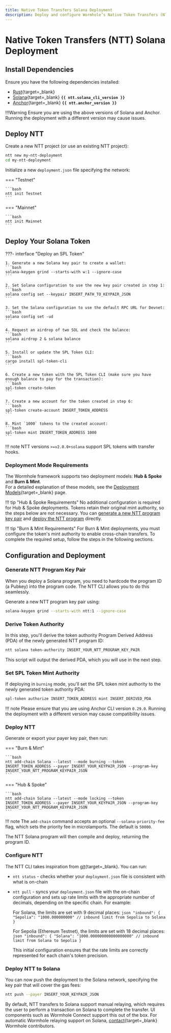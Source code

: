 ```yaml
---
title: Native Token Transfers Solana Deployment
description: Deploy and configure Wormhole’s Native Token Transfers (NTT) for Solana, including setup, token compatibility, mint/burn modes, and CLI usage.
---
```


# Native Token Transfers (NTT) Solana Deployment

## Install Dependencies

Ensure you have the following dependencies installed:

-  [Rust](https://www.rust-lang.org/tools/install){target=\_blank} 
-  [Solana](https://docs.solanalabs.com/cli/install){target=\_blank} **`{{ ntt.solana_cli_version }}`**
-  [Anchor](https://www.anchor-lang.com/docs/installation){target=\_blank} **`{{ ntt.anchor_version }}`**

!!!Warning
    Ensure you are using the above versions of Solana and Anchor. Running the deployment with a different version may cause issues.

## Deploy NTT

Create a new NTT project (or use an existing NTT project):

```bash
ntt new my-ntt-deployment
cd my-ntt-deployment
```

Initialize a new `deployment.json` file specifying the network:

=== "Testnet"

    ```bash
	ntt init Testnet
    ```

=== "Mainnet"

    ```bash
	ntt init Mainnet
    ```

## Deploy Your Solana Token

???- interface "Deploy an SPL Token"

    1. Generate a new Solana key pair to create a wallet:
    ```bash
    solana-keygen grind --starts-with w:1 --ignore-case
    ```

    2. Set Solana configuration to use the new key pair created in step 1:
    ```bash
    solana config set --keypair INSERT_PATH_TO_KEYPAIR_JSON
    ```

    3. Set the Solana configuration to use the default RPC URL for Devnet:
    ```bash
    solana config set -ud
    ```

    4. Request an airdrop of two SOL and check the balance:
    ```bash
    solana airdrop 2 & solana balance
    ```

    5. Install or update the SPL Token CLI:
    ```bash
    cargo install spl-token-cli
    ```

    6. Create a new token with the SPL Token CLI (make sure you have enough balance to pay for the transaction):
    ```bash
    spl-token create-token
    ```

    7. Create a new account for the token created in step 6:
    ```bash
    spl-token create-account INSERT_TOKEN_ADDRESS
    ```

    8. Mint `1000` tokens to the created account:
    ```bash
    spl-token mint INSERT_TOKEN_ADDRESS 1000
    ```

!!! note
    NTT versions `>=v2.0.0+solana` support SPL tokens with transfer hooks.

### Deployment Mode Requirements

The Wormhole framework supports two deployment models: **Hub & Spoke** and **Burn & Mint**.  
For a detailed explanation of these models, see the [Deployment Models](/docs/learn/messaging/native-token-transfers/deployment/){target=\_blank} page.

!!! tip "Hub & Spoke Requirements"
    No additional configuration is required for Hub & Spoke deployments. Tokens retain their original mint authority, so the steps below are not necessary. You can [generate a new NTT program key pair](/docs/build/contract-integrations/native-token-transfers/deployment-process/deploy-to-solana/#generate-ntt-program-key-pair) and [deploy the NTT program](/docs/build/contract-integrations/native-token-transfers/deployment-process/deploy-to-solana/#__tabbed_2_2) directly.

!!! tip "Burn & Mint Requirements"
    For Burn & Mint deployments, you must configure the token's mint authority to enable cross-chain transfers. To complete the required setup, follow the steps in the following sections.


## Configuration and Deployment

### Generate NTT Program Key Pair

When you deploy a Solana program, you need to hardcode the program ID (a Pubkey) into the program code. The NTT CLI allows you to do this seamlessly.

Generate a new NTT program key pair using:

```bash
solana-keygen grind --starts-with ntt:1 --ignore-case
```

### Derive Token Authority

In this step, you'll derive the token authority Program Derived Address (PDA) of the newly generated NTT program ID:

```bash
ntt solana token-authority INSERT_YOUR_NTT_PROGRAM_KEY_PAIR
```

This script will output the derived PDA, which you will use in the next step.

### Set SPL Token Mint Authority

If deploying in `burning` mode, you'll set the SPL token mint authority to the newly generated token authority PDA:

```bash
spl-token authorize INSERT_TOKEN_ADDRESS mint INSERT_DERIVED_PDA
```

!!! note
    Please ensure that you are using Anchor CLI version `0.29.0`. Running the deployment with a different version may cause compatibility issues.


### Deploy NTT

Generate or export your payer key pair, then run:

=== "Burn & Mint"

    ```bash
    ntt add-chain Solana --latest --mode burning --token INSERT_TOKEN_ADDRESS --payer INSERT_YOUR_KEYPAIR_JSON --program-key INSERT_YOUR_NTT_PROGRAM_KEYPAIR_JSON
    ```

=== "Hub & Spoke"

    ```bash
    ntt add-chain Solana --latest --mode locking --token INSERT_TOKEN_ADDRESS --payer INSERT_YOUR_KEYPAIR_JSON --program-key INSERT_YOUR_NTT_PROGRAM_KEYPAIR_JSON
    ```

!!! note
    The `add-chain` command accepts an optional `--solana-priority-fee` flag, which sets the priority fee in microlamports. The default is `50000`.

The NTT Solana program will then compile and deploy, returning the program ID.

### Configure NTT

The NTT CLI takes inspiration from [git](https://git-scm.com/){target=\_blank}. You can run:

- `ntt status` - checks whether your `deployment.json` file is consistent with what is on-chain
- `ntt pull` - syncs your `deployment.json` file with the on-chain configuration and sets up rate limits with the appropriate number of decimals, depending on the specific chain. For example:

    For Solana, the limits are set with 9 decimal places:
      ```json
      "inbound": {
          "Sepolia": "1000.000000000" // inbound limit from Sepolia to Solana
      }
      ```

    For Sepolia (Ethereum Testnet), the limits are set with 18 decimal places:
      ```json
      "inbound": {
          "Solana": "1000.000000000000000000" // inbound limit from Solana to Sepolia
      }
      ```

    This initial configuration ensures that the rate limits are correctly represented for each chain's token precision.

### Deploy NTT to Solana

You can now push the deployment to the Solana network, specifying the key pair that will cover the gas fees:

```bash
ntt push --payer INSERT_YOUR_KEYPAIR_JSON
```

By default, NTT transfers to Solana support manual relaying, which requires the user to perform a transaction on Solana to complete the transfer. UI components such as Wormhole Connect support this out of the box. For automatic Wormhole relaying support on Solana, [contact](https://forms.clickup.com/45049775/f/1aytxf-10244/JKYWRUQ70AUI99F32Q){target=\_blank} Wormhole contributors.
